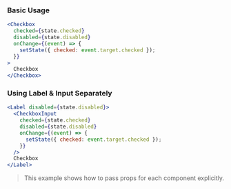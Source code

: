 ### Basic Usage
```jsx
<Checkbox
  checked={state.checked}
  disabled={state.disabled}
  onChange={(event) => {
    setState({ checked: event.target.checked });
  }}
>
  Checkbox
</Checkbox>
```

### Using Label & Input Separately
```jsx
<Label disabled={state.disabled}>
  <CheckboxInput
    checked={state.checked}
    disabled={state.disabled}
    onChange={(event) => {
      setState({ checked: event.target.checked });
    }}
  />
  Checkbox
</Label>
```
> This example shows how to pass props for each component explicitly.
